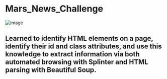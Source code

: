 # Mars_News_Challenge
![image](https://github.com/carojasp12/Mars_News_Challenge/assets/152667250/e1914fa1-a7dc-4cbb-bcd4-c647334617ca)

## Learned to identify HTML elements on a page, identify their id and class attributes, and use this knowledge to extract information via both automated browsing with Splinter and HTML parsing with Beautiful Soup.
